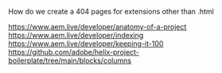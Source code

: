 How do we create a 404 pages for extensions other than .html



https://www.aem.live/developer/anatomy-of-a-project
    https://www.aem.live/developer/indexing
    https://www.aem.live/developer/keeping-it-100
    https://github.com/adobe/helix-project-boilerplate/tree/main/blocks/columns
    